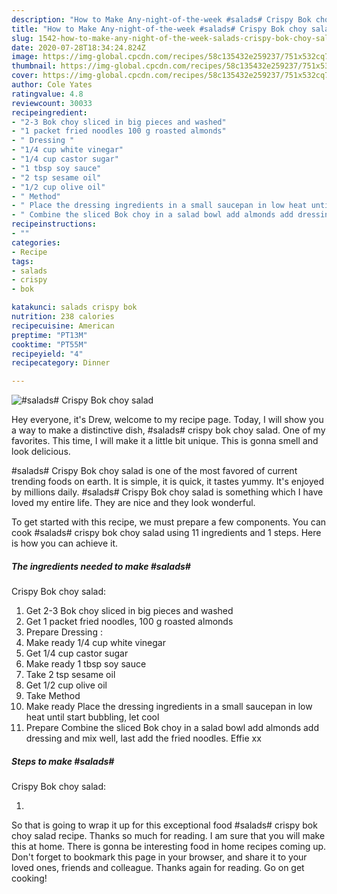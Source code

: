 ```yaml
---
description: "How to Make Any-night-of-the-week #salads# Crispy Bok choy salad"
title: "How to Make Any-night-of-the-week #salads# Crispy Bok choy salad"
slug: 1542-how-to-make-any-night-of-the-week-salads-crispy-bok-choy-salad
date: 2020-07-28T18:34:24.824Z
image: https://img-global.cpcdn.com/recipes/58c135432e259237/751x532cq70/salads-crispy-bok-choy-salad-recipe-main-photo.jpg
thumbnail: https://img-global.cpcdn.com/recipes/58c135432e259237/751x532cq70/salads-crispy-bok-choy-salad-recipe-main-photo.jpg
cover: https://img-global.cpcdn.com/recipes/58c135432e259237/751x532cq70/salads-crispy-bok-choy-salad-recipe-main-photo.jpg
author: Cole Yates
ratingvalue: 4.8
reviewcount: 30033
recipeingredient:
- "2-3 Bok choy sliced in big pieces and washed"
- "1 packet fried noodles 100 g roasted almonds"
- " Dressing "
- "1/4 cup white vinegar"
- "1/4 cup castor sugar"
- "1 tbsp soy sauce"
- "2 tsp sesame oil"
- "1/2 cup olive oil"
- " Method"
- " Place the dressing ingredients in a small saucepan in low heat until start bubbling let cool"
- " Combine the sliced Bok choy in a salad bowl add almonds add dressing and mix well last add the fried noodles Effie xx"
recipeinstructions:
- ""
categories:
- Recipe
tags:
- salads
- crispy
- bok

katakunci: salads crispy bok 
nutrition: 238 calories
recipecuisine: American
preptime: "PT13M"
cooktime: "PT55M"
recipeyield: "4"
recipecategory: Dinner

---
```



![#salads#
Crispy Bok choy salad](https://img-global.cpcdn.com/recipes/58c135432e259237/751x532cq70/salads-crispy-bok-choy-salad-recipe-main-photo.jpg)

Hey everyone, it's Drew, welcome to my recipe page. Today, I will show you a way to make a distinctive dish, #salads#
crispy bok choy salad. One of my favorites. This time, I will make it a little bit unique. This is gonna smell and look delicious.

#salads#
Crispy Bok choy salad is one of the most favored of current trending foods on earth. It is simple, it is quick, it tastes yummy. It's enjoyed by millions daily. #salads#
Crispy Bok choy salad is something which I have loved my entire life. They are nice and they look wonderful.




To get started with this recipe, we must prepare a few components. You can cook #salads#
crispy bok choy salad using 11 ingredients and 1 steps. Here is how you can achieve it.

<!--inarticleads1-->

##### The ingredients needed to make #salads#
Crispy Bok choy salad:

1. Get 2-3 Bok choy sliced in big pieces and washed
1. Get 1 packet fried noodles, 100 g roasted almonds
1. Prepare  Dressing :
1. Make ready 1/4 cup white vinegar
1. Get 1/4 cup castor sugar
1. Make ready 1 tbsp soy sauce
1. Take 2 tsp sesame oil
1. Get 1/2 cup olive oil
1. Take  Method
1. Make ready  Place the dressing ingredients in a small saucepan in low heat until start bubbling, let cool
1. Prepare  Combine the sliced Bok choy in a salad bowl add almonds add dressing and mix well, last add the fried noodles. Effie xx




<!--inarticleads2-->

##### Steps to make #salads#
Crispy Bok choy salad:

1. 




So that is going to wrap it up for this exceptional food #salads#
crispy bok choy salad recipe. Thanks so much for reading. I am sure that you will make this at home. There is gonna be interesting food in home recipes coming up. Don't forget to bookmark this page in your browser, and share it to your loved ones, friends and colleague. Thanks again for reading. Go on get cooking!
